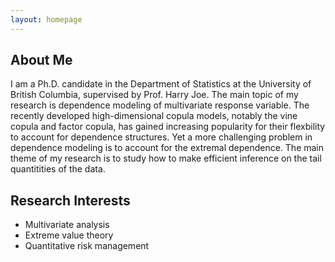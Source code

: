 ```yaml
---
layout: homepage
---
```


## About Me

I am a Ph.D. candidate in the Department of Statistics at the University of British Columbia, supervised by Prof. Harry Joe. The main topic of my research is dependence modeling of multivariate response variable. The recently developed high-dimensional copula models, notably the vine copula and factor copula, has gained increasing popularity for their flexbility to account for dependence structures. Yet a more challenging problem in dependence modeling is to account for the extremal dependence. The main theme of my research is to study how to make efficient inference on the tail quantitities of the data.

## Research Interests

- Multivariate analysis
- Extreme value theory
- Quantitative risk management

